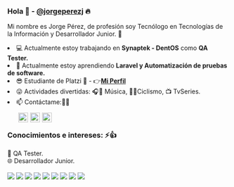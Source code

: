  <h3>
	Hola 👋 - <a href="https://github.com/jorgeperezj/">@jorgeperezj</a> 🔥
</h3>
<p>
	Mi nombre es Jorge Pérez, de profesión soy Tecnólogo en Tecnologías de la Información y Desarrollador Junior. 🎉
</p>
<li>💻 Actualmente estoy trabajando en <b>Synaptek - DentOS</b> como <b>QA Tester.</b></li>
<li>🌱 Actualmente estoy aprendiendo <b>Laravel y Automatización de pruebas de software.</b></li>
<li>😎 Estudiante de Platzi 💚 - 👉<a href="https://platzi.com/p/Jorgeperezj/"><b>Mi Perfil</b></a></li>
<li>😜 Actividades divertidas: 🎧🎻 Música, 🚴🏻Ciclismo, 📺 TvSeries.</li>
<li>📫 Contáctame:👀📌</li>
<div style="margin-left:25px; margin-top:10px;">
	<a href="https://www.linkedin.com/in/jorgeperezj/">
		<img align="left" style="margin-right:5px;" alt="Jorge's Linkedin" title="Linkedin" width="22px" src="https://image.flaticon.com/icons/png/512/174/174857.png" />
	</a>
	<a href="https://github.com/jorgeperezj/">
		<img align="left" style="margin-right:5px;" alt="Jorge's GitHub" title="GitHub" width="22px" src="https://cdn1.iconfinder.com/data/icons/logotypes/32/github-256.png" />
	</a>
	<a href="mailto:jperezjimenez3@gmail.com">
		<img align="left" style="margin-right:5px;" alt="Jorge's Gmail" title="Gmail" width="22px" src="https://cdn1.iconfinder.com/data/icons/google-new-logos-1/32/gmail_new_logo-256.png" />
	</a>
</div>
<br>
<h3>Conocimientos e intereses: ⚡👍</h3>
🐞 QA Tester.<br>
🌐 Desarrollador Junior.
<br><br>
<img src="https://img.shields.io/badge/-PHP-black?style=flat-square&logo=PHP&logoColor=white)" />
<img src="https://img.shields.io/badge/-Laravel-black?style=flat-square&logo=Laravel&logoColor=white)" />
<img src="https://img.shields.io/badge/-JavaScript-black?style=flat-square&logo=javascript&logoColor=white)" />
<img src="https://img.shields.io/badge/-HTML5-black?style=flat-square&logo=html5&logoColor=white)" />
<img src="https://img.shields.io/badge/-CSS3-black?style=flat-square&logo=css3&logoColor=white)" />
<img src="https://img.shields.io/badge/-MySql-black?style=flat-square&logo=mysql&logoColor=white)" />
<img src="https://img.shields.io/badge/-Bootstrap-black?style=flat-square&logo=bootstrap&logoColor=white)" />
<img src="https://img.shields.io/badge/-Git-black?style=flat-square&logo=git&logoColor=white)" />
<img src="https://img.shields.io/badge/-GitHub-black?style=flat-square&logo=github&logoColor=white)" />